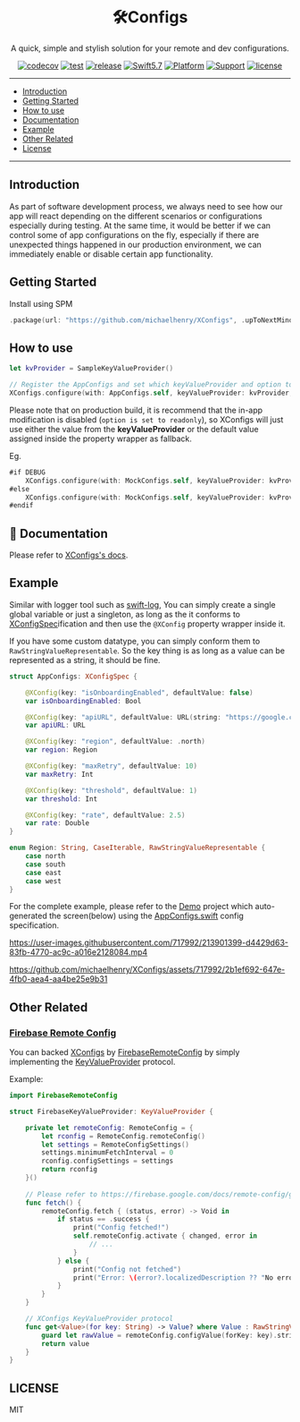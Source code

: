 <h1 align="center">🛠Configs</h1>
<p align="center">A quick, simple and stylish solution for your remote and dev configurations.</p>
<p align="center">
  <a href="https://codecov.io/gh/michaelhenry/XConfigs"><img alt="codecov" src="https://codecov.io/gh/michaelhenry/XConfigs/branch/main/graph/badge.svg?token=WLH8VVA19I"/></a>
  <a href="https://github.com/michaelhenry/XConfigs/actions"><img alt="test" src="https://github.com/michaelhenry/XConfigs/actions/workflows/test.yml/badge.svg"></a>
  <a href="https://github.com/michaelhenry/XConfigs/releases/latest"><img alt="release" src="https://img.shields.io/github/v/release/michaelhenry/XConfigs.svg"/></a>
  <a href="https://developer.apple.com/swift"><img alt="Swift5.7" src="https://img.shields.io/badge/language-Swift5.7-orange.svg"></a>
  <a href="https://developer.apple.com"><img alt="Platform" src="https://img.shields.io/badge/platform-iOS-green.svg"></a>
  <a href="https://developer.apple.com"><img alt="Support" src="https://img.shields.io/badge/support-iOS%2011+-red.svg"></a>
  <a href="LICENSE"><img alt="license" src="https://img.shields.io/badge/license-MIT-black.svg"></a>
</p>

---

- [Introduction](#introduction)
- [Getting Started](#getting-started)
- [How to use](#how-to-use)
- [Documentation](#-documentation)
- [Example](#example)
- [Other Related](#other-related)
- [License](#license)

---

## Introduction

As part of software development process, we always need to see how our app will react depending on the different scenarios or configurations especially during testing. At the same time, it would be better if we can control some of app configurations on the fly, especially if there are unexpected things happened in our production environment, we can immediately enable or disable certain app functionality.

## Getting Started

Install using SPM

```swift
.package(url: "https://github.com/michaelhenry/XConfigs", .upToNextMinor(from: "1.0.0")),
```

## How to use

```swift
let kvProvider = SampleKeyValueProvider()

// Register the AppConfigs and set which keyValueProvider and option to use. Note that `.allowInAppModification(InAppModificationOption)` option accepts a `KeyValueStore`.
XConfigs.configure(with: AppConfigs.self, keyValueProvider: kvProvider, option: .allowInAppModification(.init(store: UserDefaults.standard)))
```

Please note that on production build, it is recommend that the in-app modification is disabled (`option is set to readonly`), so XConfigs will just use either the value from the **keyValueProvider** or the default value assigned inside the property wrapper as fallback.

Eg.

```swift
#if DEBUG
    XConfigs.configure(with: MockConfigs.self, keyValueProvider: kvProvider, option: .allowInAppModification(.init(store: UserDefaults.standard)))
#else
    XConfigs.configure(with: MockConfigs.self, keyValueProvider: kvProvider, option: .readonly)
#endif
```

## 📄 Documentation

Please refer to [XConfigs's docs](https://michaelhenry.github.io/XConfigs/documentation/xconfigs/).

## Example

Similar with logger tool such as [swift-log](https://github.com/apple/swift-log), You can simply create a single global variable or just a singleton, as long as the it conforms to [XConfigSpec](Sources/XConfigs/Protocols/XConfigsSpec.swift)ification and then use the `@XConfig` property wrapper inside it.

If you have some custom datatype, you can simply conform them to `RawStringValueRepresentable`. So the key thing is as long as a value can be represented as a string, it should be fine.

```swift
struct AppConfigs: XConfigSpec {

    @XConfig(key: "isOnboardingEnabled", defaultValue: false)
    var isOnboardingEnabled: Bool

    @XConfig(key: "apiURL", defaultValue: URL(string: "https://google.com")!)
    var apiURL: URL

    @XConfig(key: "region", defaultValue: .north)
    var region: Region

    @XConfig(key: "maxRetry", defaultValue: 10)
    var maxRetry: Int

    @XConfig(key: "threshold", defaultValue: 1)
    var threshold: Int

    @XConfig(key: "rate", defaultValue: 2.5)
    var rate: Double
}

enum Region: String, CaseIterable, RawStringValueRepresentable {
    case north
    case south
    case east
    case west
}
```

For the complete example, please refer to the [Demo](Demo) project which auto-generated the screen(below) using the [AppConfigs.swift](https://github.com/michaelhenry/XConfigs/blob/main/Demo/Demo/AppConfigs.swift) config specification.

https://user-images.githubusercontent.com/717992/213901399-d4429d63-83fb-4770-ac9c-a016e2128084.mp4

https://github.com/michaelhenry/XConfigs/assets/717992/2b1ef692-647e-4fb0-aea4-aa4be25e9b31

## Other Related

### [Firebase Remote Config](https://firebase.google.com/docs/remote-config)

You can backed [XConfigs](https://github.com/michaelhenry/XConfigs) by [FirebaseRemoteConfig](https://firebase.google.com/docs/remote-config) by simply implementing the [KeyValueProvider](Sources/XConfigs/Protocols/KeyValueProvider.swift) protocol.


Example:

```swift
import FirebaseRemoteConfig

struct FirebaseKeyValueProvider: KeyValueProvider {

    private let remoteConfig: RemoteConfig = {
        let rconfig = RemoteConfig.remoteConfig()
        let settings = RemoteConfigSettings()
        settings.minimumFetchInterval = 0
        rconfig.configSettings = settings
        return rconfig
    }()
    
    // Please refer to https://firebase.google.com/docs/remote-config/get-started?platform=ios
    func fetch() {
        remoteConfig.fetch { (status, error) -> Void in
            if status == .success {
                print("Config fetched!")
                self.remoteConfig.activate { changed, error in
                    // ...
                }
            } else {
                print("Config not fetched")
                print("Error: \(error?.localizedDescription ?? "No error available.")")
            }
        }
    }

    // XConfigs KeyValueProvider protocol
    func get<Value>(for key: String) -> Value? where Value : RawStringValueRepresentable {
        guard let rawValue = remoteConfig.configValue(forKey: key).stringValue, let value = Value(rawString: rawValue) else { return nil }
        return value
    }
}

```

## LICENSE

MIT
